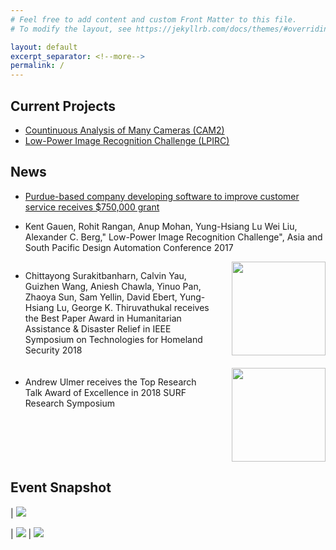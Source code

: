 ```yaml
---
# Feel free to add content and custom Front Matter to this file.
# To modify the layout, see https://jekyllrb.com/docs/themes/#overriding-theme-defaults

layout: default
excerpt_separator: <!--more-->
permalink: /
---
```


## Current Projects
* [Countinuous Analysis of Many Cameras (CAM2)](https://www.cam2project.net)
* [Low-Power Image Recognition Challenge (LPIRC)](https://rebootingcomputing.ieee.org/lpirc)

## News 
* [Purdue-based company developing software to improve customer service receives $750,000 grant](https://www.purdue.edu/newsroom/releases/2017/Q4/purdue-based-company-developing-software-to-improve-customer-service-receives-750,000-grant.html)

* Kent Gauen, Rohit Rangan, Anup Mohan, Yung-Hsiang Lu Wei Liu, Alexander C. Berg," Low-Power Image Recognition Challenge", Asia and South Pacific Design Automation Conference 2017

* <div style="display: flex; justify-content: center">
    <p style="float: left">Chittayong Surakitbanharn, Calvin Yau, Guizhen Wang, Aniesh Chawla, Yinuo Pan, Zhaoya Sun, Sam Yellin, David Ebert, Yung-Hsiang Lu, George K. Thiruvathukal receives the Best Paper Award in Humanitarian Assistance & Disaster Relief in IEEE Symposium on Technologies for Homeland Security 2018</p>
    <img src = "https://docs.google.com/uc?id=1ywFdidr3lLEMF3JREWXUZl-8Yel2upUj" height="150px" style="margin-left:30px;margin-bottom:20px">

* <div style="display: flex; justify-content: center">
    <p style="float: left">Andrew Ulmer receives the Top Research Talk Award of Excellence in 2018 SURF Research Symposium</p>
    <img src = "https://docs.google.com/uc?id=1SooB3yncGbwDTPGYgx1_gvI-zYS4qvIR" height="150px" style="margin-left:30px">

## Event Snapshot
 
| ![](https://shopify-customerio.s3.amazonaws.com/tools/image_attachment/image/custom_resized_d0f3964e-e4a7-498d-9963-9364774f0883.jpg)

|  ![](https://shopify-customerio.s3.amazonaws.com/tools/image_attachment/image/custom_resized_09060f5e-e892-4704-b092-86e7ae352f9c.jpg)   |  ![](https://shopify-customerio.s3.amazonaws.com/tools/image_attachment/image/custom_resized_da813e9b-a44b-4401-aeed-084ce0e0e6cd.jpg)

<!--more-->

